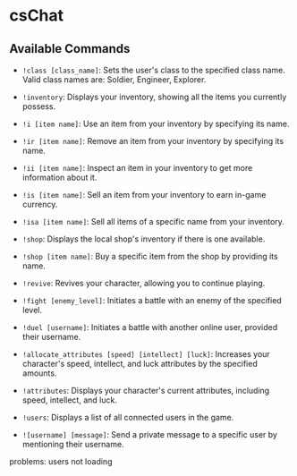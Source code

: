 # csChat
## Available Commands

- `!class [class_name]`: Sets the user's class to the specified class name. Valid class names are: Soldier, Engineer, Explorer.

- `!inventory`: Displays your inventory, showing all the items you currently possess.

- `!i [item name]`: Use an item from your inventory by specifying its name.

- `!ir [item name]`: Remove an item from your inventory by specifying its name.

- `!ii [item name]`: Inspect an item in your inventory to get more information about it.

- `!is [item name]`: Sell an item from your inventory to earn in-game currency.

- `!isa [item name]`: Sell all items of a specific name from your inventory.

- `!shop`: Displays the local shop's inventory if there is one available.

- `!shop [item name]`: Buy a specific item from the shop by providing its name.

- `!revive`: Revives your character, allowing you to continue playing.

- `!fight [enemy_level]`: Initiates a battle with an enemy of the specified level.

- `!duel [username]`: Initiates a battle with another online user, provided their username.

- `!allocate_attributes [speed] [intellect] [luck]`: Increases your character's speed, intellect, and luck attributes by the specified amounts.

- `!attributes`: Displays your character's current attributes, including speed, intellect, and luck.

- `!users`: Displays a list of all connected users in the game.

- `![username] [message]`: Send a private message to a specific user by mentioning their username.



problems:
    users not loading